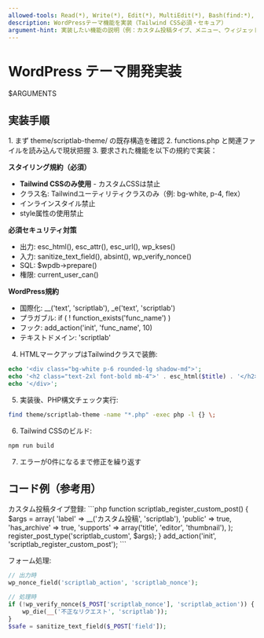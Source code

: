```yaml
---
allowed-tools: Read(*), Write(*), Edit(*), MultiEdit(*), Bash(find:*), Bash(php -l:*), Bash(docker compose:*), Bash(npm run:*), Grep(*), Glob(*)
description: WordPressテーマ機能を実装（Tailwind CSS必須・セキュア）
argument-hint: 実装したい機能の説明（例：カスタム投稿タイプ、メニュー、ウィジェット等）
---
```


# WordPress テーマ開発実装

$ARGUMENTS

## 実装手順

<task>
1. まず theme/scriptlab-theme/ の既存構造を確認
2. functions.php と関連ファイルを読み込んで現状把握
3. 要求された機能を以下の規約で実装：

**スタイリング規約（必須）**
- **Tailwind CSSのみ使用** - カスタムCSSは禁止
- クラス名: Tailwindユーティリティクラスのみ（例: bg-white, p-4, flex）
- インラインスタイル禁止
- style属性の使用禁止

**必須セキュリティ対策**
- 出力: esc_html(), esc_attr(), esc_url(), wp_kses()
- 入力: sanitize_text_field(), absint(), wp_verify_nonce()
- SQL: $wpdb->prepare()
- 権限: current_user_can()

**WordPress規約**
- 国際化: __('text', 'scriptlab'), _e('text', 'scriptlab')
- プラガブル: if ( ! function_exists('func_name') )
- フック: add_action('init', 'func_name', 10)
- テキストドメイン: 'scriptlab'

4. HTMLマークアップはTailwindクラスで装飾:
```php
echo '<div class="bg-white p-6 rounded-lg shadow-md">';
echo '<h2 class="text-2xl font-bold mb-4">' . esc_html($title) . '</h2>';
echo '</div>';
```

5. 実装後、PHP構文チェック実行:
```bash
find theme/scriptlab-theme -name "*.php" -exec php -l {} \;
```

6. Tailwind CSSのビルド:
```bash
npm run build
```

7. エラーが0件になるまで修正を繰り返す
</task>

## コード例（参考用）

<example>
カスタム投稿タイプ登録:
```php
function scriptlab_register_custom_post() {
    $args = array(
        'label' => __('カスタム投稿', 'scriptlab'),
        'public' => true,
        'has_archive' => true,
        'supports' => array('title', 'editor', 'thumbnail'),
    );
    register_post_type('scriptlab_custom', $args);
}
add_action('init', 'scriptlab_register_custom_post');
```

フォーム処理:
```php
// 出力時
wp_nonce_field('scriptlab_action', 'scriptlab_nonce');

// 処理時
if (!wp_verify_nonce($_POST['scriptlab_nonce'], 'scriptlab_action')) {
    wp_die(__('不正なリクエスト', 'scriptlab'));
}
$safe = sanitize_text_field($_POST['field']);
```
</example>